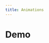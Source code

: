 ```yaml
---
title: Animations
---
```


<!-- markdownlint-disable MD025 MD033 -->

# Demo

<Demo />

<script setup>
import Demo from '../components/Demo.vue';
</script>
